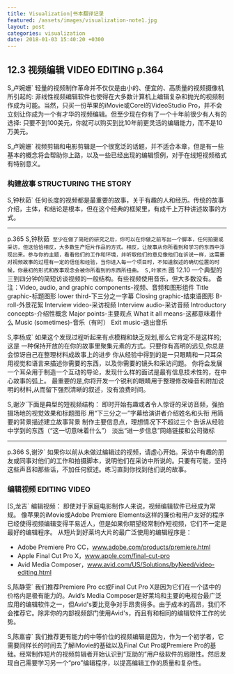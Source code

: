 ```yaml
---
title: Visualization|书本翻译记录
featured: /assets/images/visualization-note1.jpg
layout: post
categories: visualization
date: 2018-01-03 15:40:20 +0300
---
```



## 12.3 视频编辑 VIDEO EDITING p.364
S,卢婉姗` 轻量的视频制作革命并不仅仅是由小的、便宜的、高质量的视频摄像机所引起的: 非线性视频编辑软件也使得在大多数计算机上编辑复杂和抛光的视频制作成为可能。当然，只买一份苹果的iMovie或Corel的VideoStudio Pro，并不会立刻让你成为一个有才华的视频编辑。但至少现在你有了一个十年前很少有人有的选择: 只要不到100美元，你就可以购买到比10年前更灵活的编辑能力，而不是10万美元。

S,卢婉姗` 视频剪辑和电影剪辑是一个很宽泛的话题，并不适合本章，但是有一些基本的概念将会帮助你上路，以及一些已经出现的编辑惯例，对于在线短视频格式有特别意义。

### 构建故事 STRUCTURING THE STORY
S,钟秋茹` 任何长度的视频都是最重要的故事，关于有趣的人和经历。传统的故事介绍，主体，和结论是根本，但在这个经典的框架里，有成千上万种讲述故事的方式。

---
p.365
S,钟秋茹`
至少在做了简短的研究之后，你可以在你做之前写出一个脚本，任何拍摄或采访，但这恰恰相反，大多数生产短片作品的方式。相反，让故事从你所看到和学习的东西中浮现出来。参与你的主题，看看他们的工作和环境，并听取他们的意见像他们在诉说一样，这需要对视频故事的过程有一定的信任和经验，当你进入每一个项目时，不知道叙述的确切位置的时候，你最初的形式和故事观念会被你所看到的东西所扭曲。
S,叶家杰`
图 12.10 一个典型的三到四分钟的简短访谈视频的一般结构。有些视频使用音乐，但大多数没有。
备注：Video, audio, and graphic components-视频、音频和图形组件
Title graphic-标题图形  lower third-下三分之一字幕
Closing graphic-结束语图形
B-roll-外景花絮
Interview video-采访视频
Interview audio-采访音频
Introductory concepts-介绍性概念
Major points-主要观点
What it all means-这都意味着什么
Music (sometimes)-音乐（有时）
Exit music-退出音乐



S,李杨成` 如果这个发现过程听起来有点模糊和缺乏规划,那么它肯定不是这样的;这是
一种保持开放的在你的故事里聚集元素的方式。只要你有高明的远见,你总是会惊讶自己在整理材料成故事上的进步
你从经验中得到的是一只眼睛和一只耳朵
用视觉和语言来描述你需要的东西，以及你需要的镜头和采访问题。
你将会发展一个耳朵用于制造一个互动的导论，发现什么样的面试是最有信息技术性的，在中心故事的弧上。
最重要的是,你将开发一个锐利的眼睛用于整理修改噪音和附加说明的材料,从而留下强烈清晰的叙述，没有浪费时间。


S,谢汐`下面是典型的短视频结构：
即时开始有趣或者令人惊讶的采访音频，强拍摄场地的视觉效果和标题图形
用“下三分之一”字幕给演讲者介绍姓名和头衔
用简要的背景描述建立故事背景
制作主要信息点，理想情况下不超过三个
告诉从经验中学到的东西（“这一切意味着什么”）
淡出“进一步信息”网络链接和公司徽标                             

---
p.366
S,谢汐`
如果你以前从未做过编辑过的视频，请虚心开始。采访中有趣的朋友或同事对他们的工作和拍摄脚本，说明他们在采访中所说的。只要有可能，坚持这些声音和那些话，不加任何叙述。练习直到你找到他们说的故事。
### 编辑视频 EDITING VIDEO
[S,龙吉` 
编辑视频：
即使对于家庭电影制作人来说，视频编辑软件已经成为常规。 像苹果的iMovie或Adobe Premiere Elements这样的廉价和用户友好的程序已经使得视频编辑变得平易近人，但是如果你期望经常制作短视频，它们不一定是最好的编辑程序。 从短片到好莱坞大片的最广泛使用的编辑程序是：

* Adobe Premiere Pro CC，www.adobe.com/products/premiere.html
* Apple Final Cut Pro X，www.apple.com/final-cut-pro
* Avid Media Composer，www.avid.com/US/Solutions/byNeed/video-editing.html

S,陈静雯`
我们推荐Premiere Pro cc或Final Cut Pro X是因为它们在一个适中的价格内是极有能力的。Avid’s Media Composer是好莱坞和主要的电视台最广泛应用的编辑软件之一，但Avid's要比竞争对手昂贵得多。由于成本的高昂，我们不会推荐它。除非你的内部视频部门使用Avid's，而且有和相同的编辑软件工作的优势。

S,陈嘉睿` 我们推荐更有能力的中等价位的视频编辑是因为，作为一个初学者，它需要同样长的时间去了解iMovie的基础以及Final Cut Pro或Premiere Pro的基础。经常制作短片的视频剪辑者开始认识到“互助的”用户级软件的局限性。然后发现自己需要学习另一个“pro”编辑程序，以提高编辑工作的质量和复杂性。